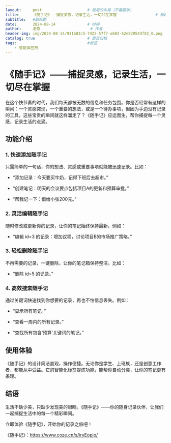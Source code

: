 ```yaml
---
layout:     post   				    # 使用的布局（不需要改）
title:      《随手记》——捕捉灵感，记录生活，一切尽在掌握 				# 标题 
subtitle:   #副标题
date:       2024-08-14 				# 时间
author:     老憨 						# 作者
header-img: img/2024-08-14/931b83c5-7422-57f7-a682-62e820543f83_0.png 	#这篇文章标题背景图片
catalog: true 						# 是否归档
tags:								#标签
    - 智能体应用
---
```




# 《随手记》——捕捉灵感，记录生活，一切尽在掌握

在这个快节奏的时代，我们每天都被无数的信息和任务包围。你是否经常有这样的瞬间：一个灵感突现，一个重要的想法，或是一个待办事项，但因为手边没有记录的工具，这些宝贵的瞬间就这样溜走了？《随手记》应运而生，帮你捕捉每一个灵感，记录生活的点滴。

## 功能介绍

### 1. **快速添加随手记**

只需简单的一句话，你的想法、灵感或重要事项就能被迅速记录。比如：

- “添加记录：今天要买牛奶，记得下班后去超市。”

- “创建笔记：明天的会议要点包括项目A的更新和预算审批。”

- “帮我记一下：借给小张200元。”

### 2. **灵活编辑随手记**

随时修改或更新你的记录，让你的笔记始终保持最新。例如：

- “编辑 id=3 的记录：增加议程，讨论项目B的市场推广策略。”

### 3. **轻松删除随手记**

不再需要的记录，一键删除，让你的笔记箱保持整洁。比如：

- “删除 id=5 的记录。”

### 4. **高效搜索随手记**

通过关键词快速找到你想要的记录，再也不怕信息丢失。例如：

- “显示所有笔记。”

- “查看一周内的所有记录。”

- “查找所有包含‘预算’关键词的笔记。”

## 使用体验

《随手记》的设计简洁直观，操作便捷。无论你是学生、上班族，还是创意工作者，都能从中受益。它的智能化标签提炼功能，能帮你自动分类，让你的笔记更有条理。

## 结语

生活不缺少美，只缺少发现美的眼睛。《随手记》——你的随身记录伙伴，让我们一起捕捉生活中的每一个精彩瞬间。

立即体验《随手记》，开始你的记录之旅吧！

《随手记》：https://www.coze.cn/s/iryEopjo/


